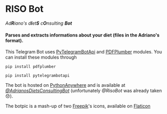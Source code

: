 # RISO Bot
*Ad**R**iano's d**I**et**S** c**O**nsulting **Bot***

#### Parses and extracts informations about your diet (files in the Adriano's format).

This Telegram Bot uses [PyTelegramBotApi](https://github.com/eternnoir/pyTelegramBotAPI) and [PDFPlumber](https://github.com/jsvine/pdfplumber) modules. 
You can install these modules through

`pip install pdfplumber`

`pip install pytelegrambotapi`

The bot is hosted on [PythonAnywhere](https://www.pythonanywhere.com/) and is available at [*@AdrianosDietsConsultingBot*](https://t.me/AdrianosDietsConsultingBot) (unfortunately *@RisoBot* was already taken :disappointed:).

The botpic is a mash-up of two [Freepik](https://www.flaticon.com/authors/freepik)'s icons, available on [Flaticon](https://www.flaticon.com/)
